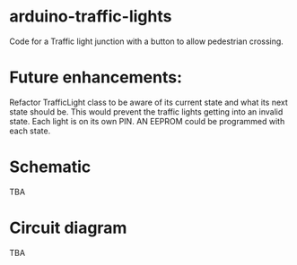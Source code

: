 # arduino-traffic-lights


Code for a Traffic light junction with a button to allow pedestrian crossing.


# Future enhancements:
Refactor TrafficLight class to be aware of its current state and what its next state should be. This would prevent the traffic lights getting into an invalid state.
Each light is on its own PIN. AN EEPROM could be programmed with each state.

# Schematic
TBA

# Circuit diagram
TBA
